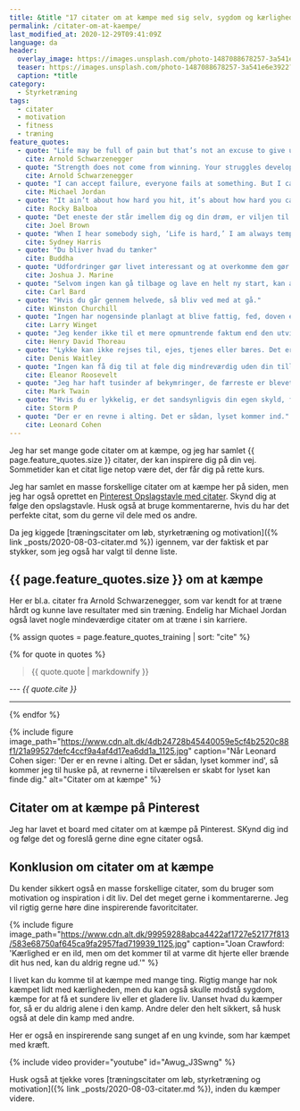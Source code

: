 ```yaml
---
title: &title "17 citater om at kæmpe med sig selv, sygdom og kærlighed"
permalink: /citater-om-at-kaempe/
last_modified_at: 2020-12-29T09:41:09Z
language: da
header:
  overlay_image: https://images.unsplash.com/photo-1487088678257-3a541e6e3922?ixlib=rb-1.2.1&ixid=eyJhcHBfaWQiOjEyMDd9&auto=format&fit=crop&w=2167&q=80
  teaser: https://images.unsplash.com/photo-1487088678257-3a541e6e3922?ixlib=rb-1.2.1&ixid=eyJhcHBfaWQiOjEyMDd9&auto=format&fit=crop&w=400&q=80
  caption: *title
category:
  - Styrketræning
tags:
  - citater
  - motivation
  - fitness
  - træning
feature_quotes:
  - quote: "Life may be full of pain but that’s not an excuse to give up."
    cite: Arnold Schwarzenegger
  - quote: "Strength does not come from winning. Your struggles develop your strengths. When you go through hardships and decide not to surrender, that is strength."
    cite: Arnold Schwarzenegger
  - quote: "I can accept failure, everyone fails at something. But I can’t accept not trying."
    cite: Michael Jordan
  - quote: "It ain’t about how hard you hit, it’s about how hard you can get hit, and keep moving forward."
    cite: Rocky Balboa
  - quote: "Det eneste der står imellem dig og din drøm, er viljen til at forsøge og troen på, at det rent faktisk er muligt."
    cite: Joel Brown
  - quote: "When I hear somebody sigh, ‘Life is hard,’ I am always tempted to ask, ‘Compared to what?’"
    cite: Sydney Harris
  - quote: "Du bliver hvad du tænker"
    cite: Buddha
  - quote: "Udfordringer gør livet interessant og at overkomme dem gør livet meningsfuldt."
    cite: Joshua J. Marine
  - quote: "Selvom ingen kan gå tilbage og lave en helt ny start, kan alle starte nu og lave en helt ny ende."
    cite: Carl Bard
  - quote: "Hvis du går gennem helvede, så bliv ved med at gå."
    cite: Winston Churchill
  - quote: "Ingen har nogensinde planlagt at blive fattig, fed, doven eller dum. De ting sker, når man ikke har en plan."
    cite: Larry Winget
  - quote: "Jeg kender ikke til et mere opmuntrende faktum end den utvivlsomme evne mennesket har til at løfte sit liv ved bevidst bestræbelse."
    cite: Henry David Thoreau
  - quote: "Lykke kan ikke rejses til, ejes, tjenes eller bæres. Det er den spirituelle erfaring, der ligger i at leve hvert minut med kærlighed, ynde og taknemmelighed."
    cite: Denis Waitley
  - quote: "Ingen kan få dig til at føle dig mindreværdig uden din tilladelse."
    cite: Eleanor Roosevelt
  - quote: "Jeg har haft tusinder af bekymringer, de færreste er blevet til noget."
    cite: Mark Twain
  - quote: "Hvis du er lykkelig, er det sandsynligvis din egen skyld, for der er masser af ting i verden at være ulykkelig over."
    cite: Storm P
  - quote: "Der er en revne i alting. Det er sådan, lyset kommer ind."
    cite: Leonard Cohen
---
```


Jeg har set mange gode citater om at kæmpe, og jeg har samlet {{ page.feature_quotes.size }} citater, der kan inspirere dig på din vej. Sommetider kan et citat lige netop være det, der får dig på rette kurs. 

Jeg har samlet en masse forskellige citater om at kæmpe her på siden, men jeg har også oprettet en [Pinterest Opslagstavle med citater](https://pin.it/6VHPDcC). Skynd dig at følge den opslagstavle. Husk også at bruge kommentarerne, hvis du har det perfekte citat, som du gerne vil dele med os andre.

Da jeg kiggede [træningscitater om løb, styrketræning og motivation]({% link _posts/2020-08-03-citater.md %}) igennem, var der faktisk et par stykker, som jeg også har valgt til denne liste.

## {{ page.feature_quotes.size }} om at kæmpe

Her er bl.a. citater fra Arnold Schwarzenegger, som var kendt for at træne hårdt og kunne lave resultater med sin træning. Endelig har Michael Jordan også lavet nogle mindeværdige citater om at træne i sin karriere.

{% assign quotes = page.feature_quotes_training | sort: "cite" %}

{% for quote in quotes %}
> {{ quote.quote | markdownify }}

--- <cite>{{ quote.cite }}</cite>

***
{% endfor %}

{% include figure image_path="https://www.cdn.alt.dk/4db24728b45440059e5cf4b2520c88f1/21a99527defc4ccf9a4af4d17ea6dd1a_1125.jpg" caption="Når Leonard Cohen siger: 'Der er en revne i alting. Det er sådan, lyset kommer ind', så kommer jeg til huske på, at revnerne i tilværelsen er skabt for lyset kan finde dig." alt="Citater om at kæmpe" %}

## Citater om at kæmpe på Pinterest

Jeg har lavet et board med citater om at kæmpe på Pinterest. SKynd dig ind og følge det og foreslå gerne dine egne citater også.

<a data-pin-do="embedBoard" data-pin-lang="da" data-pin-board-width="600" data-pin-scale-height="400" data-pin-scale-width="115" href="https://www.pinterest.dk/motionsplan/tr%25C3%25A6ningscitater-citater-om-tr%25C3%25A6ning-og-motivation/"></a>
<script async defer src="//assets.pinterest.com/js/pinit.js"></script>

## Konklusion om citater om at kæmpe

Du kender sikkert også en masse forskellige citater, som du bruger som motivation og inspiration i dit liv. Del det meget gerne i kommentarerne. Jeg vil rigtig gerne høre dine inspirerende favoritcitater.

{% include figure image_path="https://www.cdn.alt.dk/99959288abca4422af1727e52177f813/583e68750af645ca9fa2957fad719939_1125.jpg" caption="Joan Crawford: 'Kærlighed er en ild, men om det kommer til at varme dit hjerte eller brænde dit hus ned, kan du aldrig regne ud.'" %}

I livet kan du komme til at kæmpe med mange ting. Rigtig mange har nok kæmpet lidt med kærligheden, men du kan også skulle modstå sygdom, kæmpe for at få et sundere liv eller et gladere liv. Uanset hvad du kæmper for, så er du aldrig alene i den kamp. Andre deler den helt sikkert, så husk også at dele din kamp med andre.

Her er også en inspirerende sang sunget af en ung kvinde, som har kæmpet med kræft.

{% include video provider="youtube" id="Awug_J3Swng" %}

Husk også at tjekke vores [træningscitater om løb, styrketræning og motivation]({% link _posts/2020-08-03-citater.md %}), inden du kæmper videre.
